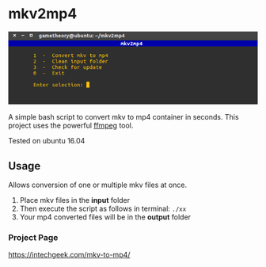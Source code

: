 # mkv2mp4
![image](tools/mkv2mp4.png)

A simple bash script to convert mkv to mp4 container in seconds.
This project uses the powerful [ffmpeg](https://johnvansickle.com/ffmpeg/) tool.

Tested on ubuntu 16.04

## Usage
Allows conversion of one or multiple mkv files at once.

1. Place mkv files in the **input** folder
2. Then execute the script as follows in terminal: `./xx`
3. Your mp4 converted files will be in the **output** folder

### Project Page
https://intechgeek.com/mkv-to-mp4/
